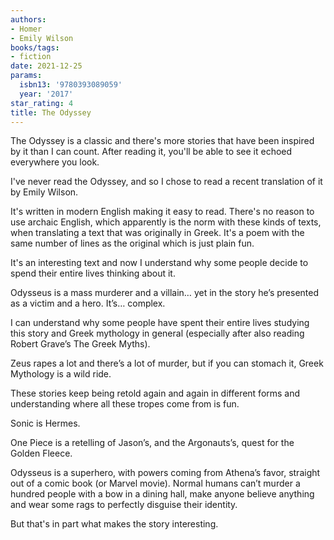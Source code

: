 ```yaml
---
authors:
- Homer
- Emily Wilson
books/tags:
- fiction
date: 2021-12-25
params:
  isbn13: '9780393089059'
  year: '2017'
star_rating: 4
title: The Odyssey
---
```


The Odyssey is a classic and there's more stories that have been inspired by it
than I can count. After reading it, you'll be able to see it echoed everywhere
you look.

<!--more-->

I've never read the Odyssey, and so I chose to read a recent translation of it
by Emily Wilson.

It's written in modern English making it easy to read. There's no reason to use
archaic English, which apparently is the norm with these kinds of texts, when
translating a text that was originally in Greek. It's a poem with the same
number of lines as the original which is just plain fun.

It's an interesting text and now I understand why some people decide to spend
their entire lives thinking about it.

Odysseus is a mass murderer and a villain… yet in the story he’s presented as a
victim and a hero. It’s… complex.

I can understand why some people have spent their entire lives studying this
story and Greek mythology in general (especially after also reading Robert
Grave’s The Greek Myths).

Zeus rapes a lot and there’s a lot of murder, but if you can stomach it, Greek
Mythology is a wild ride.

These stories keep being retold again and again in different forms and
understanding where all these tropes come from is fun.

Sonic is Hermes.

One Piece is a retelling of Jason’s, and the Argonauts’s, quest for the Golden
Fleece.

Odysseus is a superhero, with powers coming from Athena’s favor, straight out of
a comic book (or Marvel movie). Normal humans can’t murder a hundred people with
a bow in a dining hall, make anyone believe anything and wear some rags to
perfectly disguise their identity.

But that's in part what makes the story interesting.